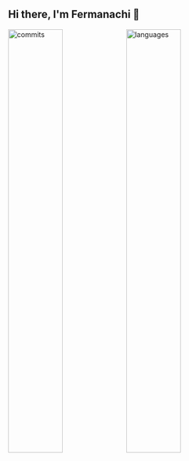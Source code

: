 ## Hi there, I'm Fermanachi 👋
<img alt="commits" style="width: 47%" src="https://github-readme-stats.vercel.app/api?username=mpreterer&show_icons=true" />
<img alt="languages" style="width: 47%" src="https://github-readme-stats.vercel.app/api/top-langs/?username=anuraghazra&layout=compact" />
<!--
**mpreterer/mpreterer** is a ✨ _special_ ✨ repository because its `README.md` (this file) appears on your GitHub profile.

Here are some ideas to get you started:

- 🔭 I’m currently working on ...
- 🌱 I’m currently learning ...
- 👯 I’m looking to collaborate on ...
- 🤔 I’m looking for help with ...
- 💬 Ask me about ...
- 📫 How to reach me: ...
- 😄 Pronouns: ...
- ⚡ Fun fact: ...
-->

